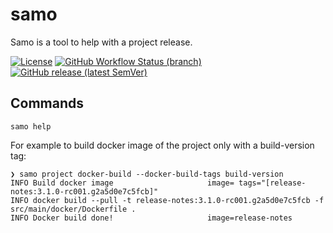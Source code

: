 # samo

Samo is a tool to help with a project release.

[![License](https://img.shields.io/github/license/lorislab/semver-release-maven-plugin?style=for-the-badge&logo=apache)](https://www.apache.org/licenses/LICENSE-2.0)
[![GitHub Workflow Status (branch)](https://img.shields.io/github/workflow/status/lorislab/samo/build/master?logo=github&style=for-the-badge)](https://github.com/lorislab/samo/actions?query=workflow%3Abuild)
[![GitHub release (latest SemVer)](https://img.shields.io/github/v/release/lorislab/samo?sort=semver&logo=github&style=for-the-badge)](https://github.com/lorislab/samo/releases/latest)


## Commands

```shell
samo help
```

For example to build docker image of the project only with a build-version tag:
```shell
❯ samo project docker-build --docker-build-tags build-version
INFO Build docker image                     image= tags="[release-notes:3.1.0-rc001.g2a5d0e7c5fcb]"
INFO docker build --pull -t release-notes:3.1.0-rc001.g2a5d0e7c5fcb -f src/main/docker/Dockerfile . 
INFO Docker build done!                     image=release-notes
```